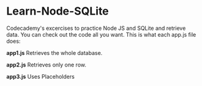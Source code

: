 # Learn-Node-SQLite
Codecademy's excercises to practice Node JS and SQLite and retrieve data.
You can check out the code all you want. This is what each app.js file does:

**app1.js** Retrieves the whole database.

**app2.js** Retrieves only one row.

**app3.js** Uses Placeholders
